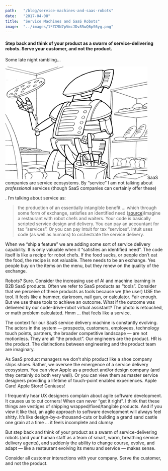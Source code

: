 ```yaml
---
path:	"/blog/service-machines-and-saas-robots"
date:	"2017-04-08"
title:	"Service Machines and SaaS Robots"
image:	"../images/1*ZC9N7pVmcJDv85wQ6pS6yg.png"
---
```


#### Step back and think of your product as a swarm of service-delivering robots. Serve your customer, and not the product.

Some late night rambling…

![](../images/1*ZC9N7pVmcJDv85wQ6pS6yg.png)SaaS companies are service ecosystems. By “service” I am not talking about *professional* services (though SaaS companies can certainly offer these)

. I’m talking about service as:


> the production of an essentially intangible benefit … which through some form of exchange, satisfies an identified need ([source](https://www.archives.gov/preservation/products/definitions/products-services.html))Imagine a restaurant with robot chefs and waiters. Your code is basically scripted service design and delivery. You can pay an accountant for tax “services”. Or you can pay Intuit for tax “services”. Intuit uses code (as well as humans) to orchestrate the service delivery.

When we “ship a feature” we are adding some sort of service delivery capability. It is only valuable when it “satisfies an identified need”. The code itself is like a recipe for robot chefs. If the food sucks, or people don’t eat the food, the recipe is not valuable. There needs to be an exchange. Yes people buy on the items on the menu, but they renew on the quality of the exchange.

Robots? Sure. Consider the increasing use of AI and machine learning in B2B SaaS products. Often we refer to SaaS products as “tools”. Consider that we perceive of these products as tools because we (the user) USE the tool. It feels like a hammer, darkroom, nail gun, or calculator. Fair enough. But we use these tools to achieve an outcome. What if the outcome was delivered by our code-drive-robot virtual assistant? The photo is retouched, or math problem calculated. Hmm … that feels like a service.

The context for our SaaS service delivery machine is constantly evolving. The actors in the system — prospects, customers, employees, technology touch points, partners, the broader competitive landscape — are not motionless. They are all “the product”. Our engineers are the product. HR is the product. The distinctions between engineering and the product team are imaginary.

As SaaS product managers we don’t ship product like a shoe company ships shoes. Rather, we oversee the emergence of a service delivery ecosystem. You can view Apple as a product and/or design company (and they certainly do both very well). Or you can view them as master service designers providing a lifetime of touch-point enabled experiences. Apple Care! Apple Store! Geniuses!

I frequently hear UX designers complain about agile software development. It causes us to cut corners! When can never “get it right”. I think that these things are vestiges of shipping wrapped/fixed/tangible products. And if you view it like that, an agile approach to software development will always feel shitty. It’s like design-by-a-thousand-cuts or building a grand sand castle one grain at a time … it feels incomplete and clumsy

But step back and think of your product as a swarm of service-delivering robots (and your human staff as a team of smart, warm, breathing service delivery agents), and suddenly the ability to change course, evolve, and adapt — like a restaurant evolving its menu and service — makes sense.

Consider all customer interactions with your company. Serve the customer, and not the product.


